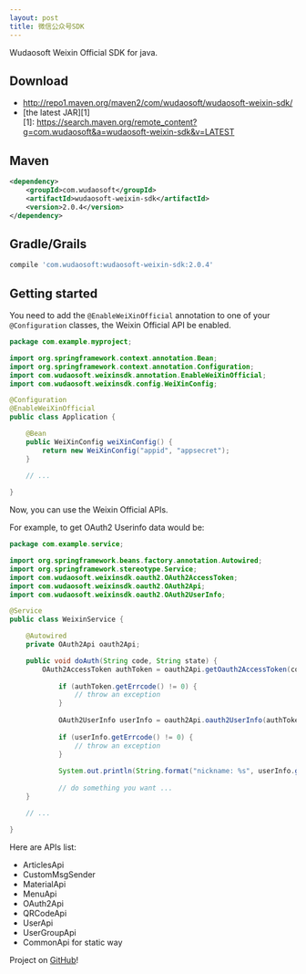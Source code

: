 ```yaml
---
layout: post
title: 微信公众号SDK
---
```


Wudaosoft Weixin Official SDK for java.

## Download

- <http://repo1.maven.org/maven2/com/wudaosoft/wudaosoft-weixin-sdk/>
- [the latest JAR][1]  
[1]: <https://search.maven.org/remote_content?g=com.wudaosoft&a=wudaosoft-weixin-sdk&v=LATEST>

## Maven

```xml
<dependency>
    <groupId>com.wudaosoft</groupId>
    <artifactId>wudaosoft-weixin-sdk</artifactId>
    <version>2.0.4</version>
</dependency>
```
## Gradle/Grails

``` groovy
compile 'com.wudaosoft:wudaosoft-weixin-sdk:2.0.4'
```

## Getting started

You need to add the `@EnableWeiXinOfficial` annotation to one of your `@Configuration` classes, the Weixin Official API be enabled.
```java
package com.example.myproject;

import org.springframework.context.annotation.Bean;
import org.springframework.context.annotation.Configuration;
import com.wudaosoft.weixinsdk.annotation.EnableWeiXinOfficial;
import com.wudaosoft.weixinsdk.config.WeiXinConfig;

@Configuration
@EnableWeiXinOfficial
public class Application {

	@Bean
	public WeiXinConfig weiXinConfig() {
		return new WeiXinConfig("appid", "appsecret");
	}
	
	// ...

}
```

Now, you can use the Weixin Official APIs.

For example, to get OAuth2 Userinfo data would be:
```java
package com.example.service;

import org.springframework.beans.factory.annotation.Autowired;
import org.springframework.stereotype.Service;
import com.wudaosoft.weixinsdk.oauth2.OAuth2AccessToken;
import com.wudaosoft.weixinsdk.oauth2.OAuth2Api;
import com.wudaosoft.weixinsdk.oauth2.OAuth2UserInfo;

@Service
public class WeixinService {

	@Autowired
	private OAuth2Api oauth2Api;

	public void doAuth(String code, String state) {
		OAuth2AccessToken authToken = oauth2Api.getOauth2AccessToken(code);
    	
    		if (authToken.getErrcode() != 0) {
    			// throw an exception
    		}
    	
    		OAuth2UserInfo userInfo = oauth2Api.oauth2UserInfo(authToken.getAccess_token(), authToken.getOpenid(), "zh_CN");
    	
    		if (userInfo.getErrcode() != 0) {
    			// throw an exception
    		}
    	
    		System.out.println(String.format("nickname: %s", userInfo.getNickname()));
    	
    		// do something you want ...
	}

	// ...

}
```

Here are APIs list:
- ArticlesApi
- CustomMsgSender
- MaterialApi
- MenuApi
- OAuth2Api
- QRCodeApi
- UserApi
- UserGroupApi
- CommonApi for static way


Project on [GitHub](https://github.com/changsoul/wudaosoft-weixin-sdk)!
